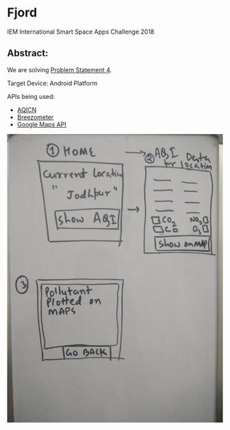 # Fjord
IEM International Smart Space Apps Challenge 2018

## Abstract: 

We are solving [Problem Statement 4](http://iedc.iemecell.com/). 

Target Device: Android Platform

APIs being used: 
- [AQICN](https://aqicn.org/api/)
- [Breezometer](https://breezometer.com/)
- [Google Maps API](https://developers.google.com/maps/documentation/android-sdk/intro)

![alt text](https://github.com/abhishek-iitj/Fjord/blob/master/iem_demo.jpg)


